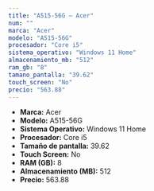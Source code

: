 ```yaml
---
title: "A515-56G — Acer"
num: ""
marca: "Acer"
modelo: "A515-56G"
procesador: "Core i5"
sistema_operativo: "Windows 11 Home"
almacenamiento_mb: "512"
ram_gb: "8"
tamano_pantalla: "39.62"
touch_screen: "No"
precio: "563.88"
---
```

<ul>
<li><strong>Marca:</strong> Acer</li>
<li><strong>Modelo:</strong> A515-56G</li>
<li><strong>Sistema Operativo:</strong> Windows 11 Home</li>
<li><strong>Procesador:</strong> Core i5 </li>
<li><strong>Tamaño de pantalla:</strong> 39.62</li>
<li><strong>Touch Screen:</strong> No</li>
<li><strong>RAM (GB):</strong> 8</li>
<li><strong>Almacenamiento (MB):</strong> 512</li>
<li><strong>Precio:</strong> 563.88</li>
</ul>